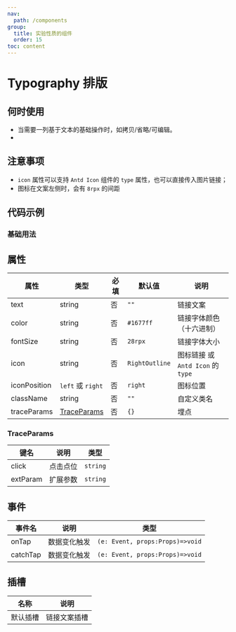 ```yaml
---
nav:
  path: /components
group:
  title: 实验性质的组件
  order: 15
toc: content
---
```


# Typography 排版

## 何时使用

- 当需要一列基于文本的基础操作时，如拷贝/省略/可编辑。
-

## 注意事项

- `icon` 属性可以支持 `Antd Icon` 组件的 `type` 属性，也可以直接传入图片链接；
- 图标在文案左侧时，会有 `8rpx` 的间距

## 代码示例

### 基础用法

<code src='pages/InputCustom/index'></code>

## 属性

| 属性         | 类型                        | 必填 | 默认值         | 说明                              |
| ------------ | --------------------------- | ---- | -------------- | --------------------------------- |
| text         | string                      | 否   | `""`           | 链接文案                          |
| color        | string                      | 否   | `#1677ff`      | 链接字体颜色（十六进制）          |
| fontSize     | string                      | 否   | `28rpx`        | 链接字体大小                      |
| icon         | string                      | 否   | `RightOutline` | 图标链接 或 `Antd Icon` 的 `type` |
| iconPosition | `left` 或 `right`           | 否   | `right`        | 图标位置                          |
| className    | string                      | 否   | `""`           | 自定义类名                        |
| traceParams  | [TraceParams](#traceparams) | 否   | `{}`           | 埋点                              |

### TraceParams

| 键名     | 说明     | 类型     |
| -------- | -------- | -------- |
| click    | 点击点位 | `string` |
| extParam | 扩展参数 | `string` |

## 事件

| 事件名   | 说明         | 类型                            |
| -------- | ------------ | ------------------------------- |
| onTap    | 数据变化触发 | `(e: Event, props:Props)=>void` |
| catchTap | 数据变化触发 | `(e: Event, props:Props)=>void` |

## 插槽

| 名称     | 说明         |
| -------- | ------------ |
| 默认插槽 | 链接文案插槽 |
